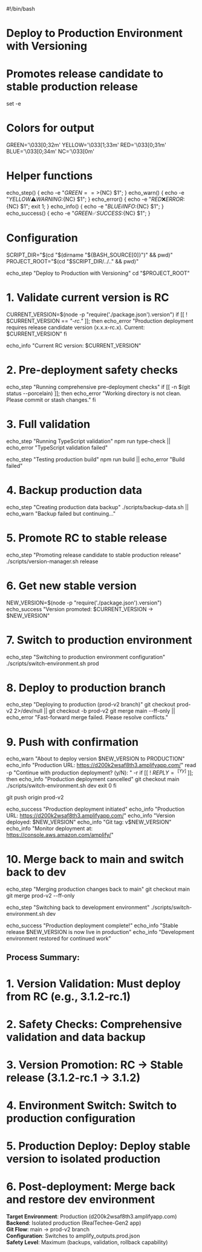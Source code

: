 #!/bin/bash

# Deploy to Production Environment with Versioning
# Promotes release candidate to stable production release

set -e

# Colors for output
GREEN='\033[0;32m'
YELLOW='\033[1;33m'
RED='\033[0;31m'
BLUE='\033[0;34m'
NC='\033[0m'

# Helper functions
echo_step() { echo -e "${GREEN}==>${NC} $1"; }
echo_warn() { echo -e "${YELLOW}⚠️  WARNING:${NC} $1"; }
echo_error() { echo -e "${RED}❌ ERROR:${NC} $1"; exit 1; }
echo_info() { echo -e "${BLUE}ℹ️  INFO:${NC} $1"; }
echo_success() { echo -e "${GREEN}✅ SUCCESS:${NC} $1"; }

# Configuration
SCRIPT_DIR="$(cd "$(dirname "${BASH_SOURCE[0]}")" && pwd)"
PROJECT_ROOT="$(cd "$SCRIPT_DIR/../.." && pwd)"

echo_step "Deploy to Production with Versioning"
cd "$PROJECT_ROOT"

# 1. Validate current version is RC
CURRENT_VERSION=$(node -p "require('./package.json').version")
if [[ ! $CURRENT_VERSION == *"-rc."* ]]; then
    echo_error "Production deployment requires release candidate version (x.x.x-rc.x). Current: $CURRENT_VERSION"
fi

echo_info "Current RC version: $CURRENT_VERSION"

# 2. Pre-deployment safety checks
echo_step "Running comprehensive pre-deployment checks"
if [[ -n $(git status --porcelain) ]]; then
    echo_error "Working directory is not clean. Please commit or stash changes."
fi

# 3. Full validation
echo_step "Running TypeScript validation"
npm run type-check || echo_error "TypeScript validation failed"

echo_step "Testing production build"
npm run build || echo_error "Build failed"

# 4. Backup production data
echo_step "Creating production data backup"
./scripts/backup-data.sh || echo_warn "Backup failed but continuing..."

# 5. Promote RC to stable release
echo_step "Promoting release candidate to stable production release"
./scripts/version-manager.sh release

# 6. Get new stable version
NEW_VERSION=$(node -p "require('./package.json').version")
echo_success "Version promoted: $CURRENT_VERSION → $NEW_VERSION"

# 7. Switch to production environment
echo_step "Switching to production environment configuration"
./scripts/switch-environment.sh prod

# 8. Deploy to production branch
echo_step "Deploying to production (prod-v2 branch)"
git checkout prod-v2 2>/dev/null || git checkout -b prod-v2
git merge main --ff-only || echo_error "Fast-forward merge failed. Please resolve conflicts."

# 9. Push with confirmation
echo_warn "About to deploy version $NEW_VERSION to PRODUCTION"
echo_info "Production URL: https://d200k2wsaf8th3.amplifyapp.com/"
read -p "Continue with production deployment? (y/N): " -r
if [[ ! $REPLY =~ ^[Yy]$ ]]; then
    echo_info "Production deployment cancelled"
    git checkout main
    ./scripts/switch-environment.sh dev
    exit 0
fi

git push origin prod-v2

echo_success "Production deployment initiated"
echo_info "Production URL: https://d200k2wsaf8th3.amplifyapp.com/"
echo_info "Version deployed: $NEW_VERSION"
echo_info "Git tag: v$NEW_VERSION"
echo_info "Monitor deployment at: https://console.aws.amazon.com/amplify/"

# 10. Merge back to main and switch back to dev
echo_step "Merging production changes back to main"
git checkout main
git merge prod-v2 --ff-only

echo_step "Switching back to development environment"
./scripts/switch-environment.sh dev

echo_success "Production deployment complete!"
echo_info "Stable release $NEW_VERSION is now live in production"
echo_info "Development environment restored for continued work"

## Process Summary:
# 1. **Version Validation**: Must deploy from RC (e.g., 3.1.2-rc.1)
# 2. **Safety Checks**: Comprehensive validation and data backup
# 3. **Version Promotion**: RC → Stable release (3.1.2-rc.1 → 3.1.2)
# 4. **Environment Switch**: Switch to production configuration
# 5. **Production Deploy**: Deploy stable version to isolated production
# 6. **Post-deployment**: Merge back and restore dev environment

**Target Environment**: Production (d200k2wsaf8th3.amplifyapp.com)  
**Backend**: Isolated production (RealTechee-Gen2 app)  
**Git Flow**: main → prod-v2 branch  
**Configuration**: Switches to amplify_outputs.prod.json  
**Safety Level**: Maximum (backups, validation, rollback capability)